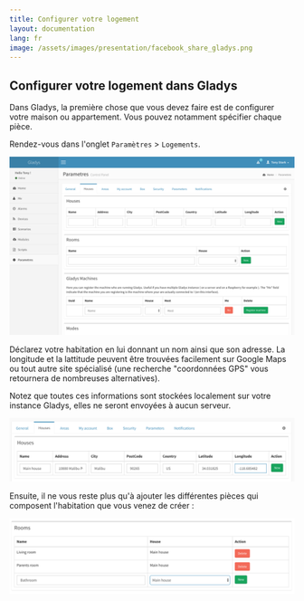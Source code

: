 ```yaml
---
title: Configurer votre logement 
layout: documentation
lang: fr
image: /assets/images/presentation/facebook_share_gladys.png
---
```


## Configurer votre logement dans Gladys

Dans Gladys, la première chose que vous devez faire est de configurer votre maison ou appartement. Vous pouvez notamment spécifier chaque pièce.

Rendez-vous dans l'onglet `Paramètres` > `Logements`.

<img alt="Gladys house" src="/assets/images/documentation/configure-house/house-1.png" class="img-responsive"/>

Déclarez votre habitation en lui donnant un nom ainsi que son adresse. La longitude et la lattitude peuvent être trouvées facilement sur Google Maps ou tout autre site spécialisé (une recherche "coordonnées GPS" vous retournera de nombreuses alternatives).

Notez que toutes ces informations sont stockées localement sur votre instance Gladys, elles ne seront envoyées à aucun serveur.

<img alt="Gladys house" src="/assets/images/documentation/configure-house/house-2.png" class="img-responsive"/>

Ensuite, il ne vous reste plus qu'à ajouter les différentes pièces qui composent l'habitation que vous venez de créer :

<img alt="Gladys house" src="/assets/images/documentation/configure-house/house-3.png" class="img-responsive"/>
